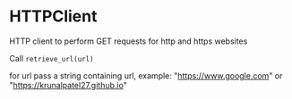 # HTTPClient
HTTP client to perform GET requests for http and https websites

Call ```retrieve_url(url)```

for url pass a string containing url, example: "https://www.google.com" or "https://krunalpatel27.github.io"
